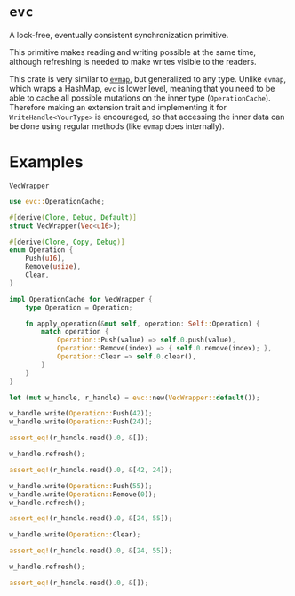# `evc`

A lock-free, eventually consistent synchronization primitive.

This primitive makes reading and writing possible at the same time, although refreshing is
needed to make writes visible to the readers.

This crate is very similar to [`evmap`](https://docs.rs/evmap), but generalized to any type.
Unlike `evmap`, which wraps a HashMap, `evc` is lower level, meaning that you need to be
able to cache all possible mutations on the inner type (`OperationCache`). Therefore making
an extension trait and implementing it for `WriteHandle<YourType>` is encouraged, so that
accessing the inner data can be done using regular methods (like `evmap` does internally).

# Examples

`VecWrapper`

```rust
use evc::OperationCache;

#[derive(Clone, Debug, Default)]
struct VecWrapper(Vec<u16>);

#[derive(Clone, Copy, Debug)]
enum Operation {
    Push(u16),
    Remove(usize),
    Clear,
}

impl OperationCache for VecWrapper {
    type Operation = Operation;

    fn apply_operation(&mut self, operation: Self::Operation) {
        match operation {
            Operation::Push(value) => self.0.push(value),
            Operation::Remove(index) => { self.0.remove(index); },
            Operation::Clear => self.0.clear(),
        }
    }
}

let (mut w_handle, r_handle) = evc::new(VecWrapper::default());

w_handle.write(Operation::Push(42));
w_handle.write(Operation::Push(24));

assert_eq!(r_handle.read().0, &[]);

w_handle.refresh();

assert_eq!(r_handle.read().0, &[42, 24]);

w_handle.write(Operation::Push(55));
w_handle.write(Operation::Remove(0));
w_handle.refresh();

assert_eq!(r_handle.read().0, &[24, 55]);

w_handle.write(Operation::Clear);

assert_eq!(r_handle.read().0, &[24, 55]);

w_handle.refresh();

assert_eq!(r_handle.read().0, &[]);

```
